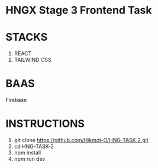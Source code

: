 # HNGX Stage 3 Frontend Task

# STACKS
1. REACT
2. TAILWIND CSS

# BAAS
Firebase

# INSTRUCTIONS
1. git clone https://github.com/Hikmot-O/HNG-TASK-2.git
2. cd HNG-TASK-2
3. npm install
4. npm run dev